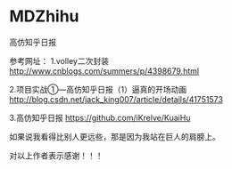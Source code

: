 # MDZhihu
高仿知乎日报

参考网址：
1.volley二次封装
  http://www.cnblogs.com/summers/p/4398679.html
  
2.项目实战①—高仿知乎日报（1）逼真的开场动画
  http://blog.csdn.net/jack_king007/article/details/41751573
  
3.高仿知乎日报
  https://github.com/iKrelve/KuaiHu

如果说我看得比别人更远些，那是因为我站在巨人的肩膀上。

对以上作者表示感谢！！！
  
